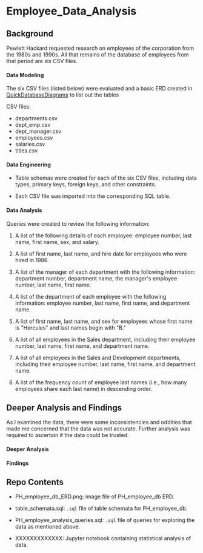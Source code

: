 # Employee_Data_Analysis

## Background

Pewlett Hackard requested research on employees of the corporation from the 1980s and 1990s. All that remains of the database of employees from that period are six CSV files.

#### Data Modeling

The six CSV files (listed below) were evaluated and a basic ERD created in [QuickDatabaseDiagrams](http://www.quickdatabasediagrams.com) to list out the tables

CSV files:
* departments.csv
* dept_emp.csv
* dept_manager.csv
* employees.csv
* salaries.csv
* titles.csv

#### Data Engineering

* Table schemas were created for each of the six CSV files, including data types, primary keys, foreign keys, and other constraints.

* Each CSV file was imported into the corresponding SQL table. 

#### Data Analysis

Queries were created to review the following information:

1. A list of the following details of each employee: employee number, last name, first name, sex, and salary.

2. A list of first name, last name, and hire date for employees who were hired in 1986.

3. A list of the manager of each department with the following information: department number, department name, the manager's employee number, last name, first name.

4. A list of the department of each employee with the following information: employee number, last name, first name, and department name.

5. A list of first name, last name, and sex for employees whose first name is "Hercules" and last names begin with "B."

6. A list of all employees in the Sales department, including their employee number, last name, first name, and department name.

7. A list of all employees in the Sales and Development departments, including their employee number, last name, first name, and department name.

8. A list of the frequency count of employee last names (i.e., how many employees share each last name) in descending order.

## Deeper Analysis and Findings
As I examined the data, there were some inconsistencies and oddities that made me concerned that the data was not accurate. Further analysis was required to ascertain if the data could be trusted.

#### Deeper Analysis
 

#### Findings



## Repo Contents

* PH_employee_db_ERD.png: image file of PH_employee_db ERD.

* table_schemata.sql:  `.sql` file of table schemata for PH_employee_db.

* PH_employee_analysis_queries.sql:  `.sql` file of queries for exploring the data as mentioned above.

* XXXXXXXXXXXXX: Jupyter notebook containing statistical analysis of data.